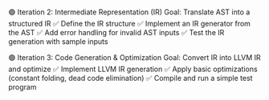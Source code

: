 🟢 Iteration 2: Intermediate Representation (IR)
Goal: Translate AST into a structured IR
✅ Define the IR structure
✅ Implement an IR generator from the AST
✅ Add error handling for invalid AST inputs
✅ Test the IR generation with sample inputs

🟢 Iteration 3: Code Generation & Optimization
Goal: Convert IR into LLVM IR and optimize
✅ Implement LLVM IR generation
✅ Apply basic optimizations (constant folding, dead code elimination)
✅ Compile and run a simple test program